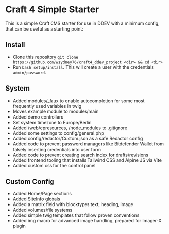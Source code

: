 # Craft 4 Simple Starter

This is a simple Craft CMS starter for use in DDEV with a minimum config, that can be useful as a starting point:

## Install

* Clone this repository `git clone https://github.com/wsydney76/craft4_ddev_project <dir> && cd <dir>`
* Run `bash setup/install`. This will create a user with the credentials `admin/password`.

## System

* Added modules/_faux to enable autocompletion for some most frequently used variables in twig
* Moves example module to modules/main
* Added demo controllers
* Set system timezone to Europe/Berlin
* Added /web/cpresources, /node_modules to .gitignore
* Added some settings to config/general.php
* Added config/redactor/Custom.json as a safe Redactor config
* Added code to prevent password managers like Bitdefender Wallet from falsely inserting credentials into user form
* Added code to prevent creating search index for drafts/revisions
* Added frontend tooling that installs Tailwind CSS and Alpine JS via Vite
* Added custom css for the control panel

## Custom Config

* Added Home/Page sections
* Added SiteInfo globals
* Added a matrix field with blocktypes text, heading, image
* Added volumes/file systems
* Added simple twig templates that follow proven conventions
* Added img macro for advanced image handling, prepared for Imager-X plugin
